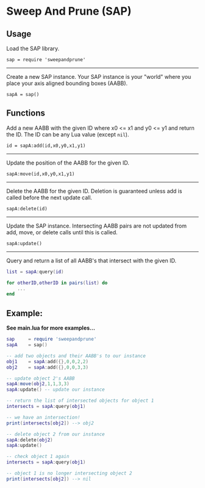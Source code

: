 # Sweep And Prune (SAP)

## Usage

Load the SAP library.

`sap = require 'sweepandprune'`

---
Create a new SAP instance. Your SAP instance is your "world" where you place your axis aligned bounding boxes (AABB).

`sapA = sap()`

## Functions

Add a new AABB with the given ID where x0 <= x1 and y0 <= y1 and return the ID. The ID can be any Lua value (except `nil`).

`id = sapA:add(id,x0,y0,x1,y1)`

---
Update the position of the AABB for the given ID.

`sapA:move(id,x0,y0,x1,y1)`

---
Delete the AABB for the given ID. Deletion is guaranteed unless add is called before the next update call.

`sapA:delete(id)`

---
Update the SAP instance. Intersecting AABB pairs are not updated from add, move, or delete calls until this is called.

`sapA:update()`

---
Query and return a list of all AABB's that intersect with the given ID.

````lua 
list = sapA:query(id)

for otherID,otherID in pairs(list) do
	...
end
````

## Example:

**See main.lua for more examples...**

````lua
sap 	= require 'sweepandprune'
sapA 	= sap()

-- add two objects and their AABB's to our instance
obj1	= sapA:add({},0,0,2,2)
obj2	= sapA:add({},0,0,3,3)

-- update object 2's AABB
sapA:move(obj2,1,1,3,3)
sapA:update() -- update our instance

-- return the list of intersected objects for object 1
intersects = sapA:query(obj1)

-- we have an intersection!
print(intersects[obj2]) --> obj2

-- delete object 2 from our instance
sapA:delete(obj2)
sapA:update()

-- check object 1 again
intersects = sapA:query(obj1)

-- object 1 is no longer intersecting object 2
print(intersects[obj2]) --> nil
````
